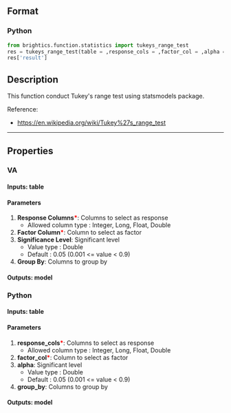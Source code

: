 ## Format
### Python
```python
from brightics.function.statistics import tukeys_range_test
res = tukeys_range_test(table = ,response_cols = ,factor_col = ,alpha = ,group_by = )
res['result']
```

## Description
This function conduct Tukey's range test using statsmodels package. 

Reference:
+ <https://en.wikipedia.org/wiki/Tukey%27s_range_test>

---

## Properties
### VA
#### Inputs: table

#### Parameters
1. **Response Columns**<b style="color:red">*</b>: Columns to select as response
   - Allowed column type : Integer, Long, Float, Double
2. **Factor Column**<b style="color:red">*</b>: Column to select as factor
3. **Significance Level**: Significant level
   - Value type : Double
   - Default : 0.05 (0.001 <= value < 0.9)
4. **Group By**: Columns to group by

#### Outputs: model

### Python
#### Inputs: table

#### Parameters
1. **response_cols**<b style="color:red">*</b>: Columns to select as response
   - Allowed column type : Integer, Long, Float, Double
2. **factor_col**<b style="color:red">*</b>: Column to select as factor
3. **alpha**: Significant level
   - Value type : Double
   - Default : 0.05 (0.001 <= value < 0.9)
4. **group_by**: Columns to group by

#### Outputs: model

